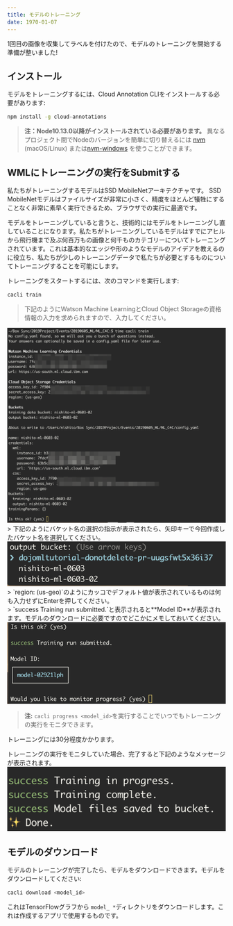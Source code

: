 ```yaml
---
title: モデルのトレーニング
date: 1970-01-07
---
```

1回目の画像を収集してラベルを付けたので、モデルのトレーニングを開始する準備が整いました!


## インストール

モデルをトレーニングするには、Cloud Annotation CLIをインストールする必要があります:
```bash
npm install -g cloud-annotations
```
> **注：Node10.13.0以降がインストールされている必要があります。**  異なるプロジェクト間でNodeのバージョンを簡単に切り替えるには [nvm](https://github.com/creationix/nvm#installation) (macOS/Linux) または[nvm-windows](https://github.com/coreybutler/nvm-windows#node-version-manager-nvm-for-windows) を使うことができます。

## WMLにトレーニングの実行をSubmitする 
私たちがトレーニングするモデルはSSD MobileNetアーキテクチャです。 SSD MobileNetモデルはファイルサイズが非常に小さく、精度をほとんど犠牲にすることなく非常に素早く実行できるため、ブラウザでの実行に最適です。

モデルをトレーニングしていると言うと、技術的にはモデルをトレーニングし直していることになります。私たちがトレーニングしているモデルはすでにアヒルから飛行機まで及ぶ何百万もの画像と何千ものカテゴリーについてトレーニングされています。これは基本的なエッジや形のようなモデルのアイデアを教えるのに役立ち、私たちが少しのトレーニングデータで私たちが必要とするものについてトレーニングすることを可能にします。

トレーニングをスタートするには、次のコマンドを実行します: 
```bash
cacli train
```
> 下記のようにWatson Machine LearningとCloud Object Storageの資格情報の入力を求められますので、入力してください。<br/>
<img src="assets/cacli_confirm.png" > 
> 下記のようにバケット名の選択の指示が表示されたら、矢印キーで今回作成したバケット名を選択してください。<br/>
<img src="assets/cacli_select_bucket.png" > 
<br/>
> `region: (us-geo)`のようにカッコでデフォルト値が表示されているものは何も入力せずにEnterを押してください。<br/>
> `success Training run submitted.`と表示されると**Model ID**が表示されます。モデルのダウンロードに必要ですのでどこかにメモしておいてください。<br/>
<img src="assets/cacli_modelid.png" > 
<br/>

> **注:** `cacli progress <model_id>`を実行することでいつでもトレーニングの実行をモニタできます。

トレーニングには30分程度かかります。

トレーニングの実行をモニタしていた場合、完了すると下記のようなメッセージが表示されます。
![](assets/cacli_done.png)

## モデルのダウンロード
モデルのトレーニングが完了したら、モデルをダウンロードできます。モデルをダウンロードしてください:
```bash
cacli download <model_id>
```
これはTensorFlowグラフから `model_ *`ディレクトリをダウンロードします。これは作成するアプリで使用するものです。

